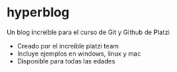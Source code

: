 # hyperblog

Un blog increíble para el curso de Git y Github de Platzi

- Creado por el increíble platzi team
- Incluye ejemplos en windows, linux y mac
- Disponible para todas las edades
